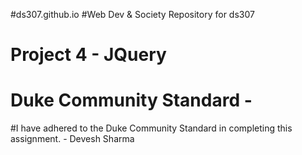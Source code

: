 #ds307.github.io
#Web Dev & Society Repository for ds307

# Project 4 - JQuery

# Duke Community Standard - 

#I have adhered to the Duke Community Standard in completing this assignment. - Devesh Sharma
